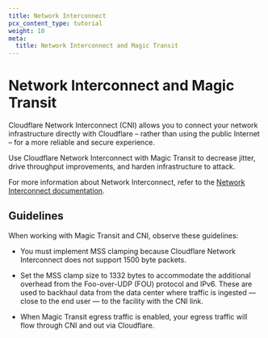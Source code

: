 ```yaml
---
title: Network Interconnect
pcx_content_type: tutorial
weight: 10
meta:
  title: Network Interconnect and Magic Transit
---
```


# Network Interconnect and Magic Transit

Cloudflare Network Interconnect (CNI) allows you to connect your network infrastructure directly with Cloudflare – rather than using the public Internet – for a more reliable and secure experience.

Use Cloudflare Network Interconnect with Magic Transit to decrease jitter, drive throughput improvements, and harden infrastructure to attack.

For more information about Network Interconnect, refer to the [Network Interconnect documentation](/network-interconnect/).

## Guidelines

When working with Magic Transit and CNI, observe these guidelines:

- You must implement MSS clamping because Cloudflare Network Interconnect does not support 1500 byte packets.

- Set the MSS clamp size to 1332 bytes to accommodate the additional overhead from the Foo-over-UDP (FOU) protocol and IPv6. These are used to backhaul data from the data center where traffic is ingested — close to the end user — to the facility with the CNI link.

- When Magic Transit egress traffic is enabled, your egress traffic will flow through CNI and out via Cloudflare.
